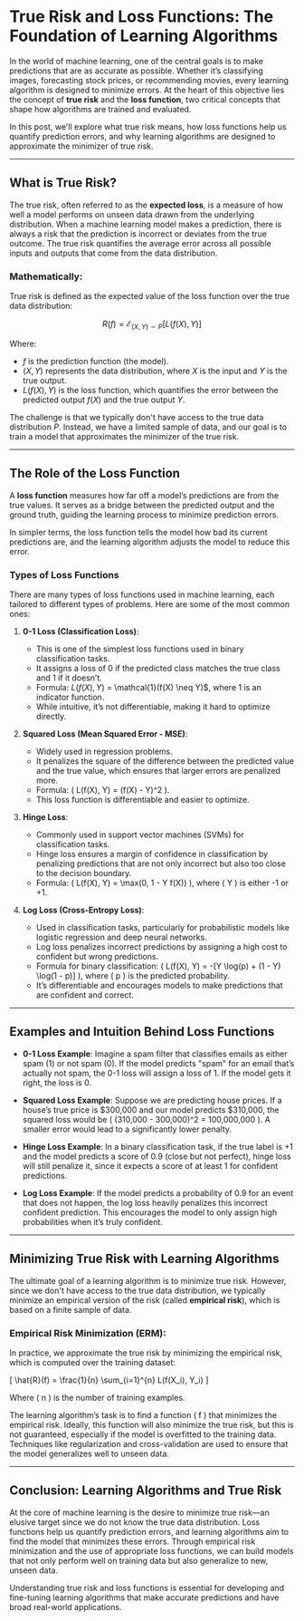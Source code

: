 # True Risk and Loss Functions: The Foundation of Learning Algorithms

In the world of machine learning, one of the central goals is to make predictions that are as accurate as possible. Whether it’s classifying images, forecasting stock prices, or recommending movies, every learning algorithm is designed to minimize errors. At the heart of this objective lies the concept of **true risk** and the **loss function**, two critical concepts that shape how algorithms are trained and evaluated.

In this post, we'll explore what true risk means, how loss functions help us quantify prediction errors, and why learning algorithms are designed to approximate the minimizer of true risk.

---

## What is True Risk?

The true risk, often referred to as the **expected loss**, is a measure of how well a model performs on unseen data drawn from the underlying distribution. When a machine learning model makes a prediction, there is always a risk that the prediction is incorrect or deviates from the true outcome. The true risk quantifies the average error across all possible inputs and outputs that come from the data distribution.

### Mathematically:

True risk is defined as the expected value of the loss function over the true data distribution:

$$
R(f) = \mathcal{E}_{(X, Y) \sim P} [L(f(X), Y)]
$$

Where:
- $f$ is the prediction function (the model).
- $(X, Y)$ represents the data distribution, where $X$ is the input and $Y$ is the true output.
- $L(f(X), Y)$ is the loss function, which quantifies the error between the predicted output $f(X)$ and the true output $Y$.

The challenge is that we typically don't have access to the true data distribution $P$. Instead, we have a limited sample of data, and our goal is to train a model that approximates the minimizer of the true risk.

---

## The Role of the Loss Function

A **loss function** measures how far off a model’s predictions are from the true values. It serves as a bridge between the predicted output and the ground truth, guiding the learning process to minimize prediction errors.

In simpler terms, the loss function tells the model how bad its current predictions are, and the learning algorithm adjusts the model to reduce this error.

### Types of Loss Functions

There are many types of loss functions used in machine learning, each tailored to different types of problems. Here are some of the most common ones:

1. **0-1 Loss (Classification Loss)**:
   - This is one of the simplest loss functions used in binary classification tasks.
   - It assigns a loss of 0 if the predicted class matches the true class and 1 if it doesn’t.
   - Formula: $L(f(X), Y)$ = \mathcal{1}(f(X) \neq Y)$, where $\mathcal{1}$ is an indicator function.
   - While intuitive, it’s not differentiable, making it hard to optimize directly.

2. **Squared Loss (Mean Squared Error - MSE)**:
   - Widely used in regression problems.
   - It penalizes the square of the difference between the predicted value and the true value, which ensures that larger errors are penalized more.
   - Formula: \( L(f(X), Y) = (f(X) - Y)^2 \).
   - This loss function is differentiable and easier to optimize.

3. **Hinge Loss**:
   - Commonly used in support vector machines (SVMs) for classification tasks.
   - Hinge loss ensures a margin of confidence in classification by penalizing predictions that are not only incorrect but also too close to the decision boundary.
   - Formula: \( L(f(X), Y) = \max(0, 1 - Y f(X)) \), where \( Y \) is either -1 or +1.
   
4. **Log Loss (Cross-Entropy Loss)**:
   - Used in classification tasks, particularly for probabilistic models like logistic regression and deep neural networks.
   - Log loss penalizes incorrect predictions by assigning a high cost to confident but wrong predictions.
   - Formula for binary classification: \( L(f(X), Y) = -[Y \log(p) + (1 - Y) \log(1 - p)] \), where \( p \) is the predicted probability.
   - It’s differentiable and encourages models to make predictions that are confident and correct.

---

## Examples and Intuition Behind Loss Functions

- **0-1 Loss Example**: 
   Imagine a spam filter that classifies emails as either spam (1) or not spam (0). If the model predicts "spam" for an email that’s actually not spam, the 0-1 loss will assign a loss of 1. If the model gets it right, the loss is 0.

- **Squared Loss Example**: 
   Suppose we are predicting house prices. If a house’s true price is $300,000 and our model predicts $310,000, the squared loss would be \( (310,000 - 300,000)^2 = 100,000,000 \). A smaller error would lead to a significantly lower penalty.

- **Hinge Loss Example**: 
   In a binary classification task, if the true label is +1 and the model predicts a score of 0.9 (close but not perfect), hinge loss will still penalize it, since it expects a score of at least 1 for confident predictions.

- **Log Loss Example**: 
   If the model predicts a probability of 0.9 for an event that does not happen, the log loss heavily penalizes this incorrect confident prediction. This encourages the model to only assign high probabilities when it’s truly confident.

---

## Minimizing True Risk with Learning Algorithms

The ultimate goal of a learning algorithm is to minimize true risk. However, since we don't have access to the true data distribution, we typically minimize an empirical version of the risk (called **empirical risk**), which is based on a finite sample of data.

### Empirical Risk Minimization (ERM):

In practice, we approximate the true risk by minimizing the empirical risk, which is computed over the training dataset:

\[
\hat{R}(f) = \frac{1}{n} \sum_{i=1}^{n} L(f(X_i), Y_i)
\]

Where \( n \) is the number of training examples.

The learning algorithm’s task is to find a function \( f \) that minimizes the empirical risk. Ideally, this function will also minimize the true risk, but this is not guaranteed, especially if the model is overfitted to the training data. Techniques like regularization and cross-validation are used to ensure that the model generalizes well to unseen data.

---

## Conclusion: Learning Algorithms and True Risk

At the core of machine learning is the desire to minimize true risk—an elusive target since we do not know the true data distribution. Loss functions help us quantify prediction errors, and learning algorithms aim to find the model that minimizes these errors. Through empirical risk minimization and the use of appropriate loss functions, we can build models that not only perform well on training data but also generalize to new, unseen data.

Understanding true risk and loss functions is essential for developing and fine-tuning learning algorithms that make accurate predictions and have broad real-world applications.
